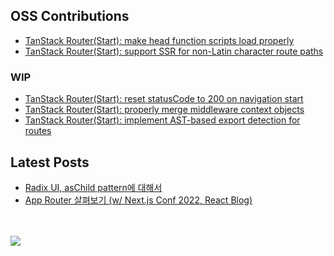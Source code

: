 ## OSS Contributions
- [TanStack Router(Start): make head function scripts load properly](https://github.com/TanStack/router/pull/4323)
- [TanStack Router(Start): support SSR for non-Latin character route paths](https://github.com/TanStack/router/pull/4611)

### WIP
- [TanStack Router(Start): reset statusCode to 200 on navigation start](https://github.com/TanStack/router/pull/4664)
- [TanStack Router(Start): properly merge middleware context objects](https://github.com/TanStack/router/pull/4665)
- [TanStack Router(Start): implement AST-based export detection for routes](https://github.com/TanStack/router/pull/4669)

## Latest Posts
- [Radix UI, asChild pattern에 대해서](https://wookhyung.netlify.app/blog/radix-ui-aschild-pattern)
- [App Router 살펴보기 (w/ Next.js Conf 2022, React Blog)](https://wookhyung.netlify.app/blog/app-router-with-nextjs-conf-2022)

<br>
<br>

<a href="https://github.com/devxb/gitanimals">
  <img src="https://render.gitanimals.org/farms/w00khyung"/>
</a>
